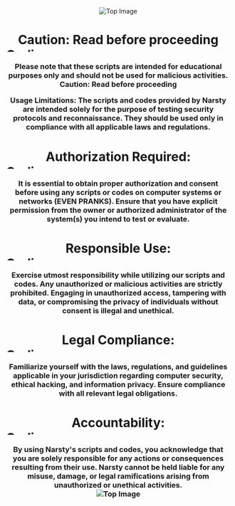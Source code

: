 <div align="center">
  <img src="https://www.nist.gov/sites/default/files/2019-12/cyberattack-blogfeaturedimage-763.png" alt="Top Image">
<div>

<h1 h3>
 Caution: Read before proceeding
<div align="left">
  <img alt="Coding" width="1473" height="10" src="https://thumbs.gfycat.com/KindDistortedIrrawaddydolphin-size_restricted.gif">
</div>    
<h3 h1>
Please note that these scripts are intended for educational purposes only and should not be used for malicious activities.
Caution: Read before proceeding

Usage Limitations:
The scripts and codes provided by Narsty are intended solely for the purpose of testing security protocols and reconnaissance. They should be used only in compliance with all applicable laws and regulations.
<h1 h1>
 Authorization Required:
<div align="left">
  <img alt="Coding" width="1473" height="10" src="https://thumbs.gfycat.com/KindDistortedIrrawaddydolphin-size_restricted.gif">
</div>    
<h3 h1>
It is essential to obtain proper authorization and consent before using any scripts or codes on computer systems or networks (EVEN PRANKS). Ensure that you have explicit permission from the owner or authorized administrator of the system(s) you intend to test or evaluate.
<h1 h1>
 Responsible Use:
<div align="left">
  <img alt="Coding" width="1473" height="10" src="https://thumbs.gfycat.com/KindDistortedIrrawaddydolphin-size_restricted.gif">
</div>
<h3 h1>
Exercise utmost responsibility while utilizing our scripts and codes. Any unauthorized or malicious activities are strictly prohibited. Engaging in unauthorized access, tampering with data, or compromising the privacy of individuals without consent is illegal and unethical.
<h1 h1>
 Legal Compliance:
<div align="left">
  <img alt="Coding" width="1473" height="10" src="https://thumbs.gfycat.com/KindDistortedIrrawaddydolphin-size_restricted.gif">
</div>
<h3 h1>
Familiarize yourself with the laws, regulations, and guidelines applicable in your jurisdiction regarding computer security, ethical hacking, and information privacy. Ensure compliance with all relevant legal obligations.
<h1 h1>
 Accountability:
<div align="left">
  <img alt="Coding" width="1473" height="10" src="https://thumbs.gfycat.com/KindDistortedIrrawaddydolphin-size_restricted.gif">
</div>
<h3 h1>
By using Narsty's scripts and codes, you acknowledge that you are solely responsible for any actions or consequences resulting from their use. Narsty cannot be held liable for any misuse, damage, or legal ramifications arising from unauthorized or unethical activities.

<div align="center">
  <img src="https://www.ncsc.gov.uk/images/malware%20warning.jpg" alt="Top Image">
</div>
